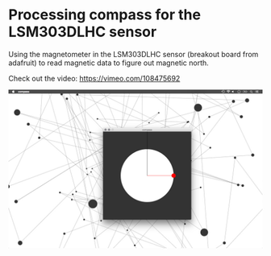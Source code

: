 # Processing compass for the LSM303DLHC sensor

Using the magnetometer in the LSM303DLHC sensor (breakout board from adafruit)
to read magnetic data to figure out magnetic north.

Check out the video: https://vimeo.com/108475692

![Alt text](compass.jpg?raw=true "gesture lock")